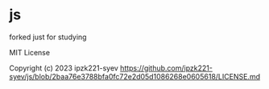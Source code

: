 # js
forked just for studying

MIT License

Copyright (c) 2023 ipzk221-syev
https://github.com/ipzk221-syev/js/blob/2baa76e3788bfa0fc72e2d05d1086268e0605618/LICENSE.md
